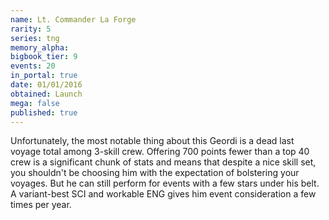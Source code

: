 ```yaml
---
name: Lt. Commander La Forge
rarity: 5
series: tng
memory_alpha:
bigbook_tier: 9
events: 20
in_portal: true
date: 01/01/2016
obtained: Launch
mega: false
published: true
---
```


Unfortunately, the most notable thing about this Geordi is a dead last voyage total among 3-skill crew. Offering 700 points fewer than a top 40 crew is a significant chunk of stats and means that despite a nice skill set, you shouldn't be choosing him with the expectation of bolstering your voyages. But he can still perform for events with a few stars under his belt. A variant-best SCI and workable ENG gives him event consideration a few times per year.
